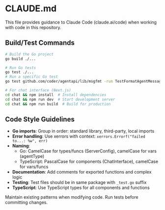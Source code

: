 # CLAUDE.md

This file provides guidance to Claude Code (claude.ai/code) when working with code in this repository.

## Build/Test Commands
```bash
# Build the Go project
go build ./...

# Run Go tests
go test ./...
# Run a specific Go test
go test github.com/coder/agentapi/lib/msgfmt -run TestFormatAgentMessage

# For chat interface (Next.js)
cd chat && npm install  # Install dependencies
cd chat && npm run dev  # Start development server
cd chat && npm run build  # Build for production
```

## Code Style Guidelines
- **Go imports**: Group in order: standard library, third-party, local imports
- **Error handling**: Use xerrors with context: `xerrors.Errorf("failed to...: %w", err)`
- **Naming**: 
  - Go: CamelCase for types/funcs (ServerConfig), camelCase for vars (agentType)
  - TypeScript: PascalCase for components (ChatInterface), camelCase for vars/funcs
- **Documentation**: Add comments for exported functions and complex logic
- **Testing**: Test files should be in same package with `_test.go` suffix
- **TypeScript**: Use TypeScript types for all components and functions

Maintain existing patterns when modifying code. Run tests before committing changes.